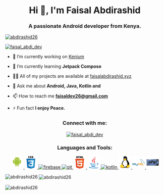 <h1 align="center">Hi 👋, I'm Faisal Abdirashid</h1>
<h3 align="center">A passionate Android developer from Kenya.</h3>

<p align="left"> <a href="https://github.com/ryo-ma/github-profile-trophy"><img src="https://github-profile-trophy.vercel.app/?username=abdirashid26" alt="abdirashid26" /></a> </p>

<p align="left"> <a href="https://twitter.com/faisal_abdi_dev" target="blank"><img src="https://img.shields.io/twitter/follow/dev_abdi?logo=twitter&style=for-the-badge" alt="faisal_abdi_dev" /></a> </p>

- 🔭 I’m currently working on [Kenium](https://github.com/Abdirashid26/Kenium)

- 🌱 I’m currently learning **Jetpack Compose**

- 👨‍💻 All of my projects are available at [faisalabdirashid.xyz](faisalabdirashid.xyz)

- 💬 Ask me about **Android, Java, Kotlin and**

- 📫 How to reach me **faisaldev26@gmail.com**

- ⚡ Fun fact **I enjoy Peace.**

<h3 align="center">Connect with me:</h3>
<p align="center">
<a href="https://twitter.com/faisal_abdi_dev" target="blank"><img align="center" src="https://raw.githubusercontent.com/rahuldkjain/github-profile-readme-generator/master/src/images/icons/Social/twitter.svg" alt="faisal_abdi_dev" height="30" width="40" /></a>
</p>

<h3 align="center">Languages and Tools:</h3>
<p align="center"> <a href="https://developer.android.com" target="_blank" rel="noreferrer"> <img src="https://raw.githubusercontent.com/devicons/devicon/master/icons/android/android-original-wordmark.svg" alt="android" width="40" height="40"/> </a> <a href="https://www.w3schools.com/css/" target="_blank" rel="noreferrer"> <img src="https://raw.githubusercontent.com/devicons/devicon/master/icons/css3/css3-original-wordmark.svg" alt="css3" width="40" height="40"/> </a> <a href="https://firebase.google.com/" target="_blank" rel="noreferrer"> <img src="https://www.vectorlogo.zone/logos/firebase/firebase-icon.svg" alt="firebase" width="40" height="40"/> </a> <a href="https://git-scm.com/" target="_blank" rel="noreferrer"> <img src="https://www.vectorlogo.zone/logos/git-scm/git-scm-icon.svg" alt="git" width="40" height="40"/> </a> <a href="https://www.w3.org/html/" target="_blank" rel="noreferrer"> <img src="https://raw.githubusercontent.com/devicons/devicon/master/icons/html5/html5-original-wordmark.svg" alt="html5" width="40" height="40"/> </a> <a href="https://www.java.com" target="_blank" rel="noreferrer"> <img src="https://raw.githubusercontent.com/devicons/devicon/master/icons/java/java-original.svg" alt="java" width="40" height="40"/> </a> <a href="https://kotlinlang.org" target="_blank" rel="noreferrer"> <img src="https://www.vectorlogo.zone/logos/kotlinlang/kotlinlang-icon.svg" alt="kotlin" width="40" height="40"/> </a> <a href="https://www.linux.org/" target="_blank" rel="noreferrer"> <img src="https://raw.githubusercontent.com/devicons/devicon/master/icons/linux/linux-original.svg" alt="linux" width="40" height="40"/> </a> <a href="https://www.mysql.com/" target="_blank" rel="noreferrer"> <img src="https://raw.githubusercontent.com/devicons/devicon/master/icons/mysql/mysql-original-wordmark.svg" alt="mysql" width="40" height="40"/> </a> <a href="https://www.php.net" target="_blank" rel="noreferrer"> <img src="https://raw.githubusercontent.com/devicons/devicon/master/icons/php/php-original.svg" alt="php" width="40" height="40"/> </a> </p>

<p><img align="left" src="https://github-readme-stats.vercel.app/api/top-langs?username=abdirashid26&show_icons=true&locale=en&layout=compact" alt="abdirashid26" /></p>

<p>&nbsp;<img align="center" src="https://github-readme-stats.vercel.app/api?username=abdirashid26&show_icons=true&locale=en" alt="abdirashid26" /></p>

<p><img align="center" src="https://github-readme-streak-stats.herokuapp.com/?user=abdirashid26&" alt="abdirashid26" /></p>
